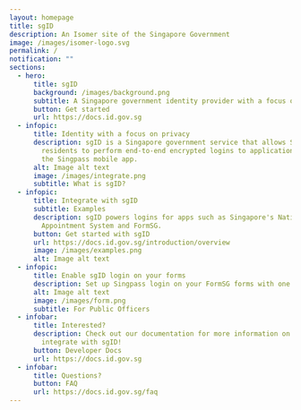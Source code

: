```yaml
---
layout: homepage
title: sgID
description: An Isomer site of the Singapore Government
image: /images/isomer-logo.svg
permalink: /
notification: ""
sections:
  - hero:
      title: sgID
      background: /images/background.png
      subtitle: A Singapore government identity provider with a focus on citizen privacy.
      button: Get started
      url: https://docs.id.gov.sg
  - infopic:
      title: Identity with a focus on privacy
      description: sgID is a Singapore government service that allows Singapore
        residents to perform end-to-end encrypted logins to applications with
        the Singpass mobile app.
      alt: Image alt text
      image: /images/integrate.png
      subtitle: What is sgID?
  - infopic:
      title: Integrate with sgID
      subtitle: Examples
      description: sgID powers logins for apps such as Singapore's National Health
        Appointment System and FormSG.
      button: Get started with sgID
      url: https://docs.id.gov.sg/introduction/overview
      image: /images/examples.png
      alt: Image alt text
  - infopic:
      title: Enable sgID login on your forms
      description: Set up Singpass login on your FormSG forms with one click.
      alt: Image alt text
      image: /images/form.png
      subtitle: For Public Officers
  - infobar:
      title: Interested?
      description: Check out our documentation for more information on how to
        integrate with sgID!
      button: Developer Docs
      url: https://docs.id.gov.sg
  - infobar:
      title: Questions?
      button: FAQ
      url: https://docs.id.gov.sg/faq
---
```

